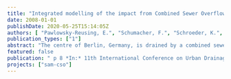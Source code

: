 ```yaml
---
title: "Integrated modelling of the impact from Combined Sewer Overflows on the water quality of slow-flowing lowland rivers"
date: 2008-01-01
publishDate: 2020-05-25T15:14:05Z
authors: [ "Pawlowsky-Reusing, E.", "Schumacher, F.", "Schroeder, K.", "Meier, I.", "Heinzmann, B." ]
publication_types: ["1"]
abstract: "The centre of Berlin, Germany, is drained by a combined sewer system. The receiving waters Havel and Spree are characterized by low flow velocities and an increased risk of eutrophication. High demands towards a reduction of the emission loads of combined sewer overflows (CSOs) down to 20 % of the mean annual runoff load of TSS, COD and BOD5 are formulated by the Berlin Water Authority. Therefore a pollution control plan will be carried out until the year 2020 that will lead to a storage enlargement of the combined sewer system by 100 %. To assess if these efforts will lead to the expected water quality of the receiving water regarding the objectives of the European Water Framework Directive, a method will be developed to evaluate in advance the achievable improvement. Starting from the actual status of the water body this model based method should allow for an estimation, if the good status will be achieved after the realization of the measures of storage upgrading in the sewer system. The study currently concentrates on the integrated water quality modelling of the high dynamic processes in the sewer system and the receiving water. The paper focuses on the simulation of oxygen concentration in the receiving water."
featured: false
publication: " p 8 *In:* 11th International Conference on Urban Drainage, Edinburgh, Scotland, UK, 2008. Edinburgh, Scotland. 31.8. - 5.9.2008"
projects: ["sam-cso"]
---
```


